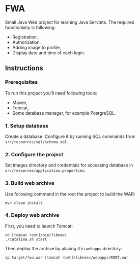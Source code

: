 # FWA

Small Java Web project for learning Java Servlets.
The required functionlaity is following:
* Registration,
* Authorization,
* Adding image to profile,
* Display date and time of each login.

## Instructions

### Prerequisites

To run this project you'll need following tools:
* Maven,
* Tomcat,
* Some database manager, for example PostgreSQL.

### 1. Setup database

Create a database.
Configure it by running SQL commands from `src/resources/sql/schema.sql`.

### 2. Configure the project

Set images directory and credentials for accessing database in `src/resources/application.properties`.

### 3. Build web archive

Use following command in the root the project to build the WAR:
``` shell
mvn clean install
```

### 4. Deploy web archive 

First, you need to launch Tomcat:
``` shell
cd [tomcat root]/bin/libexec
./catalina.sh start
```

Then deploy the archive by placing it in `webapps` directory:
``` shell
cp target/fwa.war [tomcat root]/libexec/webapps/ROOT.war 
```

